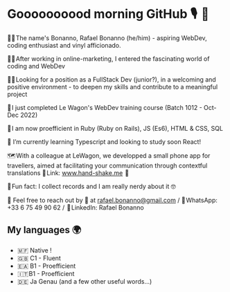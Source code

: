 # Goooooooood morning GitHub 🎙️  👋

🤵‍♂️ The name's Bonanno, Rafael Bonanno (he/him) - aspiring WebDev, coding enthusiast and vinyl afficionado.

🧑‍💻 After working in online-marketing, I entered the fascinating world of coding and WebDev

🕵️‍♂️ Looking for a position as a FullStack Dev (junior?), in a welcoming and positive environment - to deepen my skills and contribute to a meaningful project

🚀 I just completed Le Wagon's WebDev training course (Batch 1012 - Oct-Dec 2022)

📖 I am now proefficient in Ruby (Ruby on Rails), JS (Es6), HTML & CSS, SQL 

🌱 I’m currently learning Typescript and looking to study soon React!

🗺️ With a colleague at LeWagon, we developped a small phone app for travellers, aimed at facilitating your communication through contextful translations
🤝 Link: www.hand-shake.me  🤝 


🤡 Fun fact: I collect records and I am really nerdy about it 🤓 


💬 Feel free to reach out by 📨 at rafael.bonanno@gmail.com / 📱 WhatsApp: +33 6 75 49 90 62 /  🗿 LinkedIn: Rafael Bonanno


## My languages 🌍 

* 🇲🇫 Native !
* 🇬🇧 C1 - Fluent 
* 🇪🇦 B1 - Proefficient
* 🇮🇹 B1 - Proefficient
* 🇩🇪 Ja Genau (and a few other useful words...)

